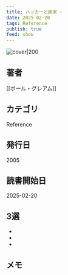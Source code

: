 ```yaml
---
title: ハッカーと画家 - 
date: 2025-02-20
tags: Reference
publish: true
feed: show
---
```

![cover|200](http://books.google.com/books/content?id=SinFRfuTH7IC&printsec=frontcover&img=1&zoom=1&edge=curl&source=gbs_api)
## 著者
[[ポール・グレアム]]
## カテゴリ
Reference
## 発行日
2005
## 読書開始日
2025-02-20

## 3選
 - 
 - 
 - 
## メモ